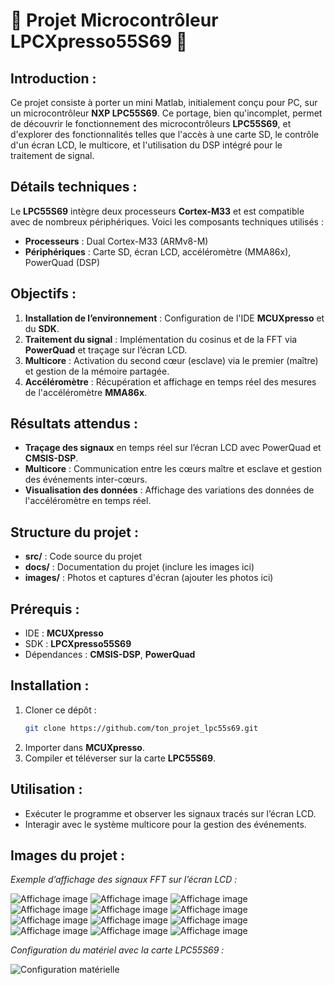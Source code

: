 
# 🚀 **Projet Microcontrôleur LPCXpresso55S69** 🚀

## **Introduction :**
Ce projet consiste à porter un mini Matlab, initialement conçu pour PC, sur un microcontrôleur **NXP LPC55S69**. Ce portage, bien qu'incomplet, permet de découvrir le fonctionnement des microcontrôleurs **LPC55S69**, et d'explorer des fonctionnalités telles que l'accès à une carte SD, le contrôle d'un écran LCD, le multicore, et l'utilisation du DSP intégré pour le traitement de signal.

## **Détails techniques :**
Le **LPC55S69** intègre deux processeurs **Cortex-M33** et est compatible avec de nombreux périphériques. Voici les composants techniques utilisés :
- **Processeurs** : Dual Cortex-M33 (ARMv8-M)
- **Périphériques** : Carte SD, écran LCD, accéléromètre (MMA86x), PowerQuad (DSP)

## **Objectifs :**
1. **Installation de l’environnement** : Configuration de l'IDE **MCUXpresso** et du **SDK**.
2. **Traitement du signal** : Implémentation du cosinus et de la FFT via **PowerQuad** et traçage sur l’écran LCD.
3. **Multicore** : Activation du second cœur (esclave) via le premier (maître) et gestion de la mémoire partagée.
4. **Accéléromètre** : Récupération et affichage en temps réel des mesures de l'accéléromètre **MMA86x**.

## **Résultats attendus :**
- **Traçage des signaux** en temps réel sur l’écran LCD avec PowerQuad et **CMSIS-DSP**.
- **Multicore** : Communication entre les cœurs maître et esclave et gestion des événements inter-cœurs.
- **Visualisation des données** : Affichage des variations des données de l'accéléromètre en temps réel.

## **Structure du projet :**
- **src/** : Code source du projet
- **docs/** : Documentation du projet (inclure les images ici)
- **images/** : Photos et captures d'écran (ajouter les photos ici)

## **Prérequis :**
- IDE : **MCUXpresso**
- SDK : **LPCXpresso55S69**
- Dépendances : **CMSIS-DSP**, **PowerQuad**

## **Installation :**
1. Cloner ce dépôt : 
   ```bash
   git clone https://github.com/ton_projet_lpc55s69.git
   ```
2. Importer dans **MCUXpresso**.
3. Compiler et téléverser sur la carte **LPC55S69**.

## **Utilisation :**
- Exécuter le programme et observer les signaux tracés sur l’écran LCD.
- Interagir avec le système multicore pour la gestion des événements.

## **Images du projet :**
_Exemple d’affichage des signaux FFT sur l’écran LCD :_

![Affichage image](images/1.jpeg)
![Affichage image](images/2.jpeg)
![Affichage image](images/3.jpeg)
![Affichage image](images/4.jpeg)
![Affichage image](images/5.jpeg)
![Affichage image](images/6.jpeg)
![Affichage image](images/7.jpeg)
![Affichage image](images/8.jpeg)
![Affichage image](images/9.jpeg)
![Affichage image](images/10.jpeg)
![Affichage image](images/11.jpeg)
![Affichage image](images/11.jpeg)



_Configuration du matériel avec la carte LPC55S69 :_

![Configuration matérielle](images/setup.png)